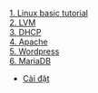 [1. Linux basic tutorial](25-bai-Linux/)  
[2. LVM](LVM)  
[3. DHCP](DHCP)   
[4. Apache](Apache)  
[5. Wordpress]()  
[6. MariaDB]()
- [Cài đặt](MariaDB/install.md)  
